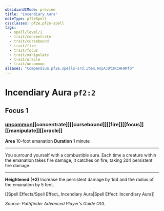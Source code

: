 ```yaml
---
obsidianUIMode: preview
title: "Incendiary Aura"
noteType: pf2eSpell
cssclasses: pf2e,pf2e-spell
tags:
  - spell/level/1
  - trait/concentrate
  - trait/cursebound
  - trait/fire
  - trait/focus
  - trait/manipulate
  - trait/oracle
  - trait/uncommon
aliases: "Compendium.pf2e.spells-srd.Item.AspA30tzKCHFWRf0" 
---
```

# Incendiary Aura  `pf2:2`  
## Focus 1
### [uncommon](uncommon "Uncommon Rarity Trait")[[concentrate]][[cursebound]][[fire]][[focus]][[manipulate]][[oracle]]

**Area** 10-foot emanation
**Duration** 1 minute
* * * 
You surround yourself with a combustible aura. Each time a creature within the emanation takes fire damage, it catches on fire, taking 2d4 persistent fire damage.

* * *

**Heightened (+2)** Increase the persistent damage by 1d4 and the radius of the emanation by 5 feet.

[[Spell Effects/Spell Effect_ Incendiary Aura|Spell Effect: Incendiary Aura]]

*Source: Pathfinder Advanced Player's Guide*
*OGL*